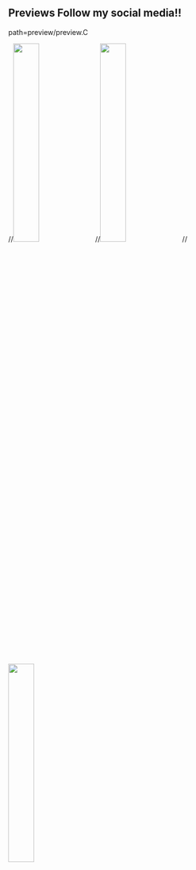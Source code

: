 ## Previews Follow my social media!!


path=preview/preview.C


//<img src="/preview/preview0.gif" width="32%"/>
//<img src="/preview/preview1.gif" width="32%"/>
//<img src="/preview/preview2.gif" width="32%"/>





